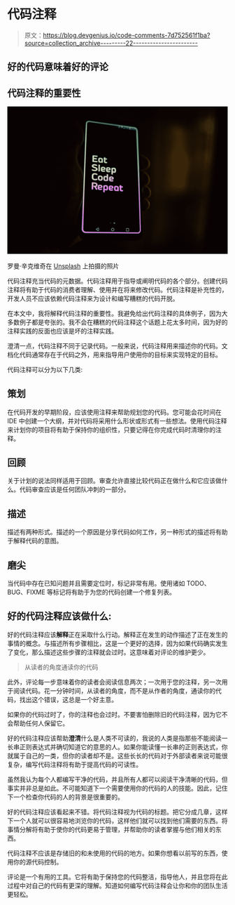 # 代码注释

> 原文：<https://blog.devgenius.io/code-comments-7d752561f1ba?source=collection_archive---------22----------------------->

## 好的代码意味着好的评论

## 代码注释的重要性

![](img/ccfc24b740a217b47045347913ed579c.png)

罗曼·辛克维奇在 [Unsplash](https://unsplash.com?utm_source=medium&utm_medium=referral) 上拍摄的照片

代码注释充当代码的元数据。代码注释用于指导或阐明代码的各个部分。创建代码注释将有助于代码的消费者理解、使用并在将来修改代码。代码注释是补充性的，开发人员不应该依赖代码注释来为设计和编写糟糕的代码开脱。

在本文中，我将解释代码注释的重要性。我避免给出代码注释的具体例子，因为大多数例子都是夸张的。我不会在糟糕的代码注释这个话题上花太多时间，因为好的注释实践的反面也应该是坏的注释实践。

澄清一点，代码注释不同于记录代码。一般来说，代码注释用来描述你的代码。文档化代码通常存在于代码之外，用来指导用户使用你的目标来实现特定的目标。

代码注释可以分为以下几类:

## **策划**

在代码开发的早期阶段，应该使用注释来帮助规划您的代码。您可能会花时间在 IDE 中创建一个大纲，并对代码将采用什么形状或形式有一些想法。使用代码注释来计划你的项目将有助于保持你的组织性，只要记得在你完成代码时清理你的注释。

## 回顾

关于计划的说法同样适用于回顾。审查允许直接比较代码正在做什么和它应该做什么。代码审查应该是任何团队冲刺的一部分。

## 描述

描述有两种形式。描述的一个原因是分享代码如何工作，另一种形式的描述将有助于解释代码的意图。

## 磨尖

当代码中存在已知问题并且需要定位时，标记非常有用。使用诸如 TODO、BUG、FIXME 等标记将有助于为您的代码创建一个修复列表。

## 好的代码注释应该做什么:

好的代码注释应该**解释**正在采取什么行动。解释正在发生的动作描述了正在发生的事情的概念。与描述所有步骤相比，这是一个更好的选择，因为如果代码确实发生了变化，那么描述这些步骤的注释就会过时。这意味着对评论的维护更少。

> 从读者的角度通读你的代码

此外，评论每一步意味着你的读者会阅读信息两次；一次用于您的注释，另一次用于阅读代码。花一分钟时间，从读者的角度，而不是从作者的角度，通读你的代码，找出这个错误，这总是一个好主意。

如果你的代码过时了，你的注释也会过时。不要害怕删除旧的代码注释，因为它不会帮助任何人保留它。

好的代码注释应该帮助**澄清**什么是人类不可读的，我说的人类是指那些不能阅读一长串正则表达式并确切知道它的意思的人。如果你能读懂一长串的正则表达式，你就属于自己的一类，但你的读者却不是。这些长长的代码对于外部读者来说可能很复杂，编写代码注释将有助于提高代码的可读性。

虽然我认为每个人都编写干净的代码，并且所有人都可以阅读干净清晰的代码，但事实并非总是如此。不可能知道下一个需要使用你的代码的人的技能。因此，记住下一个检查你代码的人的背景是很重要的。

好的代码注释应该看起来不错。将代码注释视为代码的标题。把它分成几章，这样下一个人就可以很容易地浏览你的代码，这样他们就可以找到他们需要的东西。将事情分解将有助于使你的代码更易于管理，并帮助你的读者掌握与他们相关的东西。

代码注释不应该是存储旧的和未使用的代码的地方。如果你想看以前写的东西，使用你的源代码控制。

评论是一个有用的工具。它将有助于保持您的代码整洁，指导他人，并且您将在此过程中对自己的代码有更深的理解。知道如何编写代码注释会让你和你的团队生活更轻松。